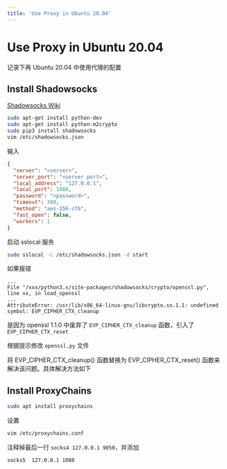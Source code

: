 ```yaml
---
title: 'Use Proxy in Ubuntu 20.04'
---
```


# Use Proxy in Ubuntu 20.04

记录下再 Ubuntu 20.04 中使用代理的配置

## Install Shadowsocks

[Shadowsocks Wiki](https://github.com/shadowsocks/shadowsocks/wiki)

```bash
sudo apt-get install python-dev
sudo apt-get install python-m2crypto
sudo pip3 install shadowsocks
vim /etc/shadowsocks.json
```

输入

```json
{
  "server": "<server>",
  "server_port": "<server port>",
  "local_address": "127.0.0.1",
  "local_port": 1080,
  "password": "<password>",
  "timeout": 300,
  "method": "aes-256-cfb",
  "fast_open": false,
  "workers": 1
}
```

启动 sslocal 服务

```bash
sudo sslocal -c /etc/shadowsocks.json -d start
```

如果报错

```
...
File "/xxx/python3.x/site-packages/shadowsocks/crypto/openssl.py", line xx, in load_openssl
...
AttributeError: /usr/lib/x86_64-linux-gnu/libcrypto.so.1.1: undefined symbol: EVP_CIPHER_CTX_cleanup
```

是因为 openssl 1.1.0 中废弃了 `EVP_CIPHER_CTX_cleanup` 函数，引入了 `EVP_CIPHER_CTX_reset`

根据提示修改 `openssl.py` 文件

将 EVP_CIPHER_CTX_cleanup() 函数替换为 EVP_CIPHER_CTX_reset() 函数来解决该问题。具体解决方法如下

## Install ProxyChains

```bash
sudo apt install proxychains
```

设置

```bash
vim /etc/proxychains.conf
```

注释掉最后一行 `socks4 127.0.0.1 9050`，并添加

```
socks5  127.0.0.1 1080
```

